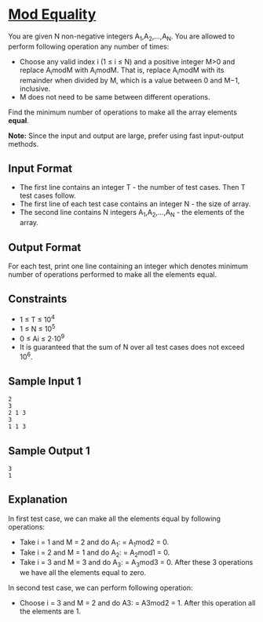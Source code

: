 # [Mod Equality](https://www.codechef.com/COOK131B/problems/MODEQUAL)

You are given N non-negative integers A<sub>1</sub>,A<sub>2</sub>,…,A<sub>N</sub>. You are allowed to perform following operation any number of times:

-   Choose any valid index i (1 ≤ i ≤ N) and a positive integer M>0 and replace A<sub>i</sub>modM with A<sub>i</sub>modM. That is, replace A<sub>i</sub>modM with its remainder when divided by M, which is a value between 0 and M−1, inclusive.
-   M does not need to be same between different operations.

Find the minimum number of operations to make all the array elements **equal**.

**Note:** Since the input and output are large, prefer using fast input-output methods.

## Input Format

-   The first line contains an integer T - the number of test cases. Then T test cases follow.
-   The first line of each test case contains an integer N - the size of array.
-   The second line contains N integers A<sub>1</sub>,A<sub>2</sub>,…,A<sub>N</sub> - the elements of the array.

## Output Format

For each test, print one line containing an integer which denotes minimum number of operations performed to make all the elements equal.

## Constraints

-   1 ≤ T ≤ 10<sup>4</sup>
-   1 ≤ N ≤ 10<sup>5</sup>
-   0 ≤ Ai ≤ 2⋅10<sup>9</sup>
-   It is guaranteed that the sum of N over all test cases does not exceed 10<sup>6</sup>.

## Sample Input 1

```
2
3
2 1 3
3
1 1 3
```

## Sample Output 1

```
3
1
```

## Explanation

In first test case, we can make all the elements equal by following operations:

-   Take i = 1 and M = 2 and do A<sub>1</sub>: = A<sub>1</sub>mod2 = 0.
-   Take i = 2 and M = 1 and do A<sub>2</sub>: = A<sub>2</sub>mod1 = 0.
-   Take i = 3 and M = 3 and do A<sub>3</sub>: = A<sub>3</sub>mod3 = 0.
    After these 3 operations we have all the elements equal to zero.

In second test case, we can perform following operation:

-   Choose i = 3 and M = 2 and do A3: = A3mod2 = 1.
    After this operation all the elements are 1.
